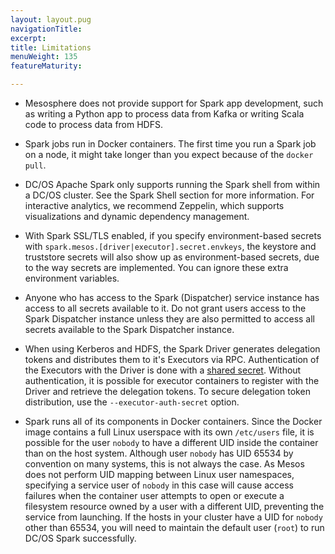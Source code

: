 ```yaml
---
layout: layout.pug
navigationTitle: 
excerpt:
title: Limitations
menuWeight: 135
featureMaturity:

---
```


<!-- This source repo for this topic is https://github.com/mesosphere/dcos-commons -->


*   Mesosphere does not provide support for Spark app development, such as writing a Python app to process data from
    Kafka or writing Scala code to process data from HDFS.

*   Spark jobs run in Docker containers. The first time you run a Spark job on a node, it might take longer than you
    expect because of the `docker pull`.

*   DC/OS Apache Spark only supports running the Spark shell from within a DC/OS cluster. See the Spark Shell section
    for more information. For interactive analytics, we recommend Zeppelin, which supports visualizations and dynamic
    dependency management.

*   With Spark SSL/TLS enabled, if you specify environment-based secrets with
    `spark.mesos.[driver|executor].secret.envkeys`, the keystore and truststore secrets will also show up as
    environment-based secrets, due to the way secrets are implemented. You can ignore these extra environment variables.

*   Anyone who has access to the Spark (Dispatcher) service instance has access to all secrets available to it. Do not
    grant users access to the Spark Dispatcher instance unless they are also permitted to access all secrets available
    to the Spark Dispatcher instance.

*   When using Kerberos and HDFS, the Spark Driver generates delegation tokens and distributes them to it's Executors
    via RPC.  Authentication of the Executors with the Driver is done with a [shared
    secret](https://spark.apache.org/docs/latest/security.html#spark-security). Without authentication, it is possible
    for executor containers to register with the Driver and retrieve the delegation tokens. To secure delegation token
    distribution, use the `--executor-auth-secret` option. 

*   Spark runs all of its components in Docker containers. Since the Docker image contains a full Linux userspace with
    its own `/etc/users` file, it is possible for the user `nobody` to have a different UID inside the
    container than on the host system. Although user `nobody` has UID 65534 by convention on many systems, this is not
    always the case. As Mesos does not perform UID mapping between Linux user namespaces, specifying a service user of
    `nobody` in this case will cause access failures when the container user attempts to open or execute a filesystem
    resource owned by a user with a different UID, preventing the service from launching. If the hosts in your cluster
    have a UID for `nobody` other than 65534, you will need to maintain the default user (`root`) to run DC/OS Spark
    successfully.
